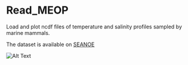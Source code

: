 # Read_MEOP
Load and plot ncdf files of temperature and salinity profiles sampled by marine mammals.


The dataset is available on [SEANOE](https://www.seanoe.org/data/00343/45461/)

![Alt Text]("Animation.gif")
